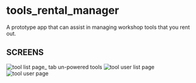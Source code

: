 # tools_rental_manager
A prototype app that can assist in managing workshop tools that you rent out.

## SCREENS
![tool list page_ tab un-powered tools](https://github.com/rex-enigma/tools_rental_manager/assets/43634634/c25f4ea9-5223-4cd4-a5c9-a992bc1ac9b0)
![tool user list page](https://github.com/rex-enigma/tools_rental_manager/assets/43634634/55280029-e6c9-4588-92ec-26a0906b115c)
![tool user page](https://github.com/rex-enigma/tools_rental_manager/assets/43634634/d614051a-f9f3-4f19-9e33-5a29c4c1aafd)
